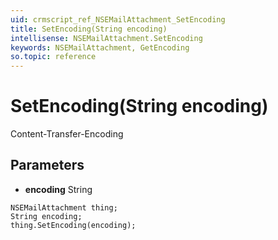 ```yaml
---
uid: crmscript_ref_NSEMailAttachment_SetEncoding
title: SetEncoding(String encoding)
intellisense: NSEMailAttachment.SetEncoding
keywords: NSEMailAttachment, GetEncoding
so.topic: reference
---
```


# SetEncoding(String encoding)

Content-Transfer-Encoding

## Parameters

* **encoding** String

```crmscript
NSEMailAttachment thing;
String encoding;
thing.SetEncoding(encoding);
```

